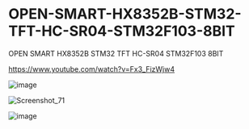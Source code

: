 # OPEN-SMART-HX8352B-STM32-TFT-HC-SR04-STM32F103-8BIT
OPEN SMART HX8352B STM32 TFT HC-SR04 STM32F103 8BIT

https://www.youtube.com/watch?v=Fx3_FizWjw4

![image](https://user-images.githubusercontent.com/31142397/211122466-5670d07d-3534-4f27-9c8b-5256868e139c.png)

![Screenshot_71](https://user-images.githubusercontent.com/31142397/210156622-193ad2f2-8273-49e2-bd01-dc7a5d9d2f80.jpg)

![image](https://user-images.githubusercontent.com/31142397/210156628-148b6269-b5d6-4d94-9598-cf9671f41c2b.png)

